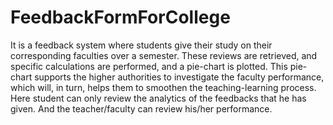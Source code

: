# FeedbackFormForCollege
It is a feedback system where students give their study on their corresponding faculties over a semester. These reviews are retrieved, and specific calculations are performed, and a pie-chart is plotted. This pie-chart supports the higher authorities to investigate the faculty performance, which will, in turn, helps them to smoothen the teaching-learning process. Here student can only review the analytics of the feedbacks that he has given. And the teacher/faculty can review his/her performance.
